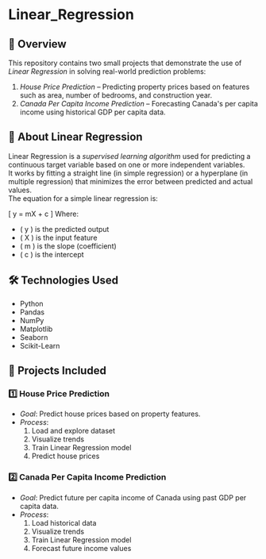 # Linear_Regression

## 📌 Overview
This repository contains two small projects that demonstrate the use of *Linear Regression* in solving real-world prediction problems:
1. *House Price Prediction* – Predicting property prices based on features such as area, number of bedrooms, and construction year.
2. *Canada Per Capita Income Prediction* – Forecasting Canada's per capita income using historical GDP per capita data.

## 📖 About Linear Regression
Linear Regression is a *supervised learning algorithm* used for predicting a continuous target variable based on one or more independent variables.  
It works by fitting a straight line (in simple regression) or a hyperplane (in multiple regression) that minimizes the error between predicted and actual values.  
The equation for a simple linear regression is:

\[
y = mX + c
\]
Where:
- \( y \) is the predicted output  
- \( X \) is the input feature  
- \( m \) is the slope (coefficient)  
- \( c \) is the intercept

## 🛠 Technologies Used
- Python 
- Pandas
- NumPy
- Matplotlib
- Seaborn
- Scikit-Learn

## 📂 Projects Included
### 1️⃣ House Price Prediction
- *Goal*: Predict house prices based on property features.
- *Process*:
  1. Load and explore dataset
  2. Visualize trends
  3. Train Linear Regression model
  4. Predict house prices
  

### 2️⃣ Canada Per Capita Income Prediction
- *Goal*: Predict future per capita income of Canada using past GDP per capita data.
- *Process*:
  1. Load historical data
  2. Visualize trends
  3. Train Linear Regression model
  4. Forecast future income values
